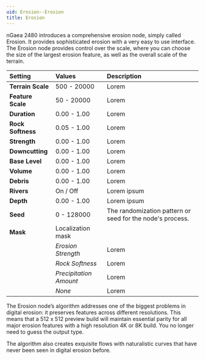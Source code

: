 ```yaml
---
uid: Erosion--Erosion
title: Erosion
---
```


nGaea 2480 introduces a comprehensive erosion node, simply called Erosion. It provides sophisticated erosion with a very easy to use interface. The Erosion node provides control over the scale, where you can choose the size of the largest erosion feature, as well as the overall scale of the terrain.

| Setting           | Values                 | Description                                               |
| :---------------- | :--------------------- | :-------------------------------------------------------- |
| **Terrain Scale** | 500 - 20000            | Lorem                                                     |
| **Feature Scale** | 50 - 20000             | Lorem                                                     |
| **Duration**      | 0.00 - 1.00            | Lorem                                                     |
| **Rock Softness** | 0.05 - 1.00            | Lorem                                                     |
| **Strength**      | 0.00 - 1.00            | Lorem                                                     |
| **Downcutting**   | 0.00 - 1.00            | Lorem                                                     |
| **Base Level**    | 0.00 - 1.00            | Lorem                                                     |
| **Volume**        | 0.00 - 1.00            | Lorem                                                     |
| **Debris**        | 0.00 - 1.00            | Lorem                                                     |
| **Rivers**        | On / Off               | Lorem ipsum                                               |
| **Depth**         | 0.00 - 1.00            | Lorem ipsum                                               |
| **Seed**          | 0 - 128000             | The randomization pattern or seed for the node's process. |
| **Mask**          | Localization mask      |
|                   | *Erosion Strength*     | Lorem                                                     |
|                   | *Rock Softness*        | Lorem                                                     |
|                   | *Precipitation Amount* | Lorem                                                     |
|                   | *None*                 | Lorem                                                     |


The Erosion node’s algorithm addresses one of the biggest problems in digital erosion: it preserves features across different resolutions. This means that a 512 x 512 preview build will maintain essential parity for all major erosion features with a high resolution 4K or 8K build. You no longer need to guess the output type.

The algorithm also creates exquisite flows with naturalistic curves that have never been seen in digital erosion before.